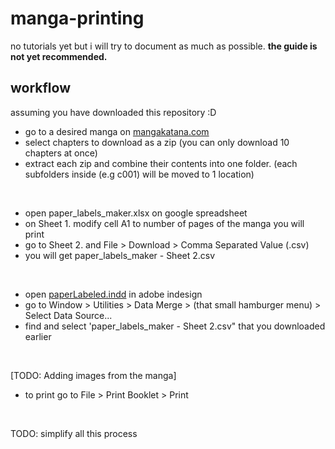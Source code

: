 # manga-printing
no tutorials yet but i will try to document as much as possible. **the guide is not yet recommended.**

## workflow
assuming you have downloaded this repository :D
- go to a desired manga on [mangakatana.com](https://mangakatana.com/manga)
- select chapters to download as a zip (you can only download 10 chapters at once)
- extract each zip and combine their contents into one folder. (each subfolders inside (e.g c001) will be moved to 1 location)
<br>

- open paper_labels_maker.xlsx on google spreadsheet
- on Sheet 1. modify cell A1 to number of pages of the manga you will print
- go to Sheet 2. and File > Download > Comma Separated Value (.csv)
- you will get paper_labels_maker - Sheet 2.csv
<br>

- open [paperLabeled.indd](paperLabeled.indd) in adobe indesign
- go to Window > Utilities > Data Merge > (that small hamburger menu) > Select Data Source...
- find and select 'paper_labels_maker - Sheet 2.csv" that you downloaded earlier
<br>

[TODO: Adding images from the manga]
<br>

- to print go to File > Print Booklet > Print
<br>

TODO: simplify all this process
<br>
